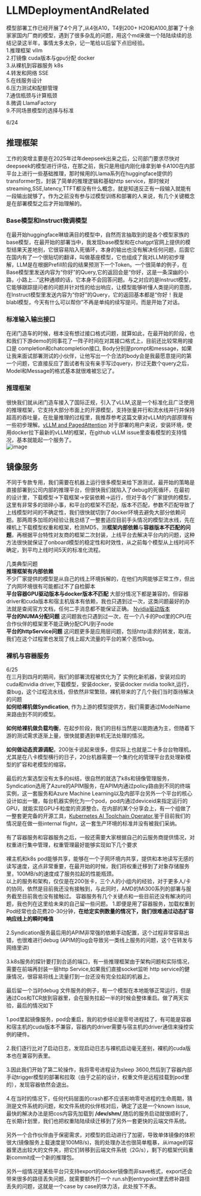 # LLMDeploymentAndRelated

模型部署工作已经开展了4个月了,从4张A10，T4到200+ H20和A100,部署了十余家家国内厂商的模型，遇到了很多杂乱的问题，用这个md来做一个陆陆续续的总结记录这半年，事情太多太杂，记一笔给以后留下点旧经验。<br>
1.推理框架 vllm<br>
2.打镜像 cuda版本与gpu分配 docker<br>
3.从裸机到容器服务 k8s<br>
4.转发和网络 SSE<br>
5.在线服务设计<br>
6.压力测试和配额管理<br>
7.通信瓶颈与计算瓶颈<br>
8.微调 LlamaFactory<br>
9.不同场景模型的选择与标准


6/24
## 推理框架<br>
工作的突增主要是在2025年过年deepseek出来之后，公司部门要求尽快对deepseek的模型进行评估，在那之前，我只是用组内刚化缘拿到单卡A100在内部平台上进行一些基础推理，那时候用的Llama系列在huggingface提供的transformer包，封装了简单的推理逻辑和基础http service，那时候对streaming,SSE,latency,TTFT都没有什么概念，就是知道反正有一段输入就能有一段输出就够了。作为之前没有参与过模型训练和部署的人来说，有几个关键概念是在部署模型之后才开始理解的。<br>
### Base模型和Instruct微调模型<br>
在最开始huggingface琳琅满目的模型中，自然而言抽取到的是各个模型家族的base模型，在最开始的部署当中，我发现base模型和在chatgpt官网上提供的模型结果天差地别，它很容易陷入死循环，本身的输出也没有解决任何问题，后面它在国内有了一个很贴切的翻译，叫做基座模型，它也组成了我对LLM的初步理解，LLM是在根据Prefill阶段的结果预测下一个Token。一个很简单的例子，在Base模型里发送内容为“你好”的Query,它的返回会是“你好，这是一条深幽的小路，小路上...”这种通顺的话，它本身不会回答问题。与之对应的是Instruct模型，它能够跟踪提问者的问题并针对性的给出响应，让模型能够听懂人类提问的意图，在Instruct模型里发送内容为“你好”的Query，它的返回基本都是“你好！我是blabl模型，今天有什么可以帮你”不再是单纯的续写提问，而是开始了对话。<br>
### 标准输入输出接口<br>
在闭门造车的时候，根本没有想过接口格式问题，就算如此，在最开始的阶段，也和我们下游demo的同事花了一阵子时间在对其接口格式上，目前还比较常用的接口是 completion和chatcompletion接口, Body分别是prompt和message，如果让我来面试部署测试的小伙伴，让他写出一个合法的body会是我最愿意提问的第一个问题，它直接反应了面试者有没有亲手写过query，抄过无数个query之后，Model和Message的格式基本就很难被忘记了。<br>
### 推理框架<br>
很快我们就从闭门造车接入了国际正规，引入了vLLM,这是一个标准化且广泛使用的推理框架，它支持大部分市面上的开源模型，支持张量并行和流水线并行并保持超高的吞吐量，在批量推理的过程里，我推荐参考这篇文章对vLLM的内部原理有一些初步理解。[vLLM and PagedAttention](https://www.runpod.io/blog/introduction-to-vllm-and-pagedattention) 对于部署的用户来说，安装环境，使用docker拉下最新的vLLM的框架，在github vLLM issue里查看模型的支持情况，基本就能起一个服务了。<br>
![image](https://github.com/user-attachments/assets/cf9b8c72-f208-4ff4-8dbb-765a9bfedd58)

## 镜像服务
不同于专款专用，我们需要在机器上运行很多模型来给下游测试，最开始的策略是直接部署到公司内部的推理平台，但很快我们就陷入了debug的死循环，在最初的设计里，下载模型->下载框架->安装依赖->运行，但对于各个厂家提供的模型，这里有非常多的琐碎小事，和平台的框架不匹配，版本不匹配，参数不匹配导致了上线模型时间的不确定性，我们很快就切到了docker环境去避免大部分依赖问题。那两周多加班的经验让我总结了一整套适应目前手头情况的模型流水线，先在裸机上下载模型权重和框架，检测MD5，测**框架内部依赖**与**容器版本不匹配的问题**，再根据平台特性对友商的框架二次封装，上线平台去解决平台内的问题，这种方法很快就保证了onboard模型的稳定性和时效性，从之前每个模型从上线时间不确定，到平均上线时间5天的标准化流程。<br><br>
几类典型问题<br>
**推理框架有内部依赖** <br>
不少厂家提供的模型是从自己的线上环境拆解的，在他们内网能够正常工作，但出了内网环境很有可能都过不了自检脚本<br>
**平台容器GPU驱动版本与docker版本不匹配** 大部分情况下都是兼容的，但容器driver和cuda版本和宿主机版本有依赖，我也只遇到过一次，这类问题最好的办法就是查阅官方文档，任何二手消息都不能保证正确。 [Nvidia驱动版本](https://docs.nvidia.com/cuda/cuda-toolkit-release-notes/index.html#cuda-major-component-versions) <br>
**平台的NUMA分配问题** 这问题我也只遇到过一次，在一个八卡的Pod里的CPU在合作伙伴的框架里不能正确分配CPU到子node <br>
**平台的httpService问题** 这问题更多是应用层问题，包括http请求的转发，取消，我们在这个过程里也发现了线上超大流量的平台的某个恶性bug。<br>
### 裸机与容器服务
6/25<br>
在三月到四月的期间，我们的部署流程被优化为了 实例化新机器，安装对应的cuda和nvidia driver,下载模型，安装docker，安装docker nvidia toolkit,运行，查bug，这个过程流水线，但依然非常繁琐，裸机带来的了几个我们当时亟待解决的问题<br>
**如何给裸机做Syndication**, 作为上游的模型提供方，我们需要通过ModelName来路由到不同的模型。<br><br>
**如何给裸机做负载均衡**，在起步阶段，我们的目标当然是以能跑通为主，但随着下游的测试需求逐渐上量，很快就要遇到单机无法处理的情况。<br><br>
**如何做动态资源调配**，200张卡说起来很多，但实际上也就是二十多台台物理机，尤其是在八卡模型横行的日子，20台机器需要一个集约化的管理平台去处理新模型的扩容和老模型的缩容。<br><br>
最后的方案选型没有太多的纠结，很自然的就选了k8s和镜像管理服务，Syndication选用了Azure的APIM服务，在APIM内通过policy路由到不同的终端实例，这一套服务和Azure Machine Learning以及内部平台另外一个平台的核心设计如出一辙，每台机器实例化为一个pod，pod内通过deviceid来指定运行的GPU，就能实现GPU卡粒度的资源整合。在内部的某个分享会上，有一个组做了一整套更完备的开源工具，[Kubernetes AI Toolchain Operator](https://github.com/kaito-project/kaito),鉴于目前我们的情况是在做一些internal flight，这一套生产环境的标准并没有被我们采纳。<br><br>
有了容器服务和容器服务之后，一般还需要大家根据自己的云服务商提供情况，对权重进行集中管理，权重管理最好能够实现如下几个要求<br><br>
裸主机和k8s pod能够共享，能够在一个子网环境内共享，提供和本地读写无感的读写速度，这点非常重要，在最开始的时候，我们将权重迁移到了对象存储服务里，100MB/s的速度成了服务拉起的性能瓶颈。<br>
以上的服务和架构，仅仅是在200张卡，三个人的小组内的经验，对于更多人/卡的协同，依然是目前我还没有接触到，与此同时，AMD的Mi300系列的部署与服务截至目前我也没有接触过。
容器服务有几个关键点和一些目前还没有解决的问题，我也列在这里给未来的自己留一些问题。
1.即便是用了容器服务，加载权重到Pod经常也会花费20-30分钟，**在给定实例数量的情况下，我们很难通过动态扩容响应线上的瞬时峰值**<br><br>
2.Syndication服务最后用的APIM非常强的依赖手动配置，这个过程非常容易出错，也很难进行debug (APIM的log会导致另一类线上服务的问题，这个在转发与网络里讲)<br><br>
3.k8s服务的探针要打到合适的端口，有一些推理框架由于架构问题和实际情况，需要在前端再封装一层http Service,如果我们直接socket监听 http service的健康情况，很容易将线上流量打到一台还没有完全拉起的机器上。<br><br>
最后留一个当时debug 文件服务的例子，有一个模型在本地能够正常运行，但是通过Cos和TCR放到容器里，会在服务拉起一半的时候会整体重启。做了两天实验，最后的情况如下<br><br>
1.pod里起镜像服务，pod会重启，我的初步结论是零号进程挂了，有可能是容器和宿主机的cuda版本不兼容，容器内的driver需要与宿主机的driver通信来操控实例的硬件。<br><br>
2.我们逐行比对了启动日志，发现启动日志与裸机启动毫无差别，裸机的cuda版本也在兼容列表里。<br><br>
3.因此我们开始了第二轮操作，我将零号进程设为sleep 3600,然后到了容器内部手动trigger模型的部署和拉取（由于之前的设计，权重文件是远程挂载到pod里的），发现容器依然会退出。<br><br>
4.在当时的情况下，任何代码层面的crash都不应该影响零号进程的生命周期，猜测是文件系统的问题，和文件系统的伙伴核对后，确定了这是一个known issue,最快的解决办法是把cos内容先加载到 **/dev/shm/**,随后的服务启动就很顺利了，在长期计划里，我们也把权重陆陆续续迁移到了另外一套更快的云端文件系统。<br><br>
另外一个合作伙伴由于保密需求，对模型的启动进行了加密，导致单体镜像的体积很大(镜像服务上载速度是100MB/s)，我的处理办法也很简单粗暴，从image的容器里选出较大的文件夹，把它们转移到云端文件系统（2G/s），剩下的框架代码重新commit成一个新的推理包。<br><br>
另外一组情况是某些平台只支持export的docker镜像而非save格式，export还会带来很多的路径丢失问题，就需要额外打一个 run.sh到entrypoint里去修补路径丢失的问题，这就是一个case by case的体力活，此处按下不表。<br><br>


